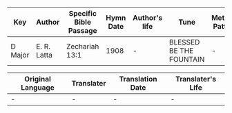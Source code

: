 Key | Author   | Specific Bible Passage     |Hymn Date |Author's life |Tune |Metrical Pattern   |Composer/Source
-- | --------- | ---------------------------|----------|--------------|-----|-------------------|-------------  
D Major |E. R. Latta |Zechariah 13:1 |1908 |- |BLESSED BE THE FOUNTAIN |- |H. S. Perkins

Original Language | Translater | Translation Date   | Translater's Life  
----------------- | --------- | --------------------|-------------     
\- |- |- |-
